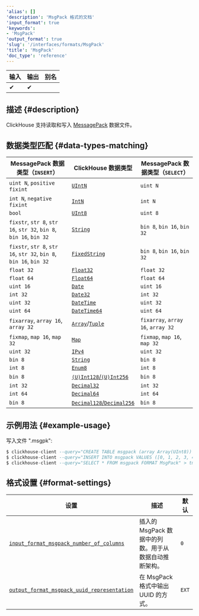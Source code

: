 ```yaml
---
'alias': []
'description': 'MsgPack 格式的文档'
'input_format': true
'keywords':
- 'MsgPack'
'output_format': true
'slug': '/interfaces/formats/MsgPack'
'title': 'MsgPack'
'doc_type': 'reference'
---
```


| 输入 | 输出 | 别名 |
|-------|--------|-------|
| ✔     | ✔      |       |

## 描述 {#description}

ClickHouse 支持读取和写入 [MessagePack](https://msgpack.org/) 数据文件。

## 数据类型匹配 {#data-types-matching}

| MessagePack 数据类型（`INSERT`）                                   | ClickHouse 数据类型                                                                                    | MessagePack 数据类型（`SELECT`） |
|--------------------------------------------------------------------|---------------------------------------------------------------------------------------------------------|----------------------------------|
| `uint N`, `positive fixint`                                        | [`UIntN`](/sql-reference/data-types/int-uint.md)                                                  | `uint N`                         |
| `int N`, `negative fixint`                                         | [`IntN`](/sql-reference/data-types/int-uint.md)                                                   | `int N`                          |
| `bool`                                                             | [`UInt8`](/sql-reference/data-types/int-uint.md)                                                  | `uint 8`                         |
| `fixstr`, `str 8`, `str 16`, `str 32`, `bin 8`, `bin 16`, `bin 32` | [`String`](/sql-reference/data-types/string.md)                                                   | `bin 8`, `bin 16`, `bin 32`      |
| `fixstr`, `str 8`, `str 16`, `str 32`, `bin 8`, `bin 16`, `bin 32` | [`FixedString`](/sql-reference/data-types/fixedstring.md)                                         | `bin 8`, `bin 16`, `bin 32`      |
| `float 32`                                                         | [`Float32`](/sql-reference/data-types/float.md)                                                   | `float 32`                       |
| `float 64`                                                         | [`Float64`](/sql-reference/data-types/float.md)                                                   | `float 64`                       |
| `uint 16`                                                          | [`Date`](/sql-reference/data-types/date.md)                                                       | `uint 16`                        |
| `int 32`                                                           | [`Date32`](/sql-reference/data-types/date32.md)                                                   | `int 32`                         |
| `uint 32`                                                          | [`DateTime`](/sql-reference/data-types/datetime.md)                                               | `uint 32`                        |
| `uint 64`                                                          | [`DateTime64`](/sql-reference/data-types/datetime.md)                                             | `uint 64`                        |
| `fixarray`, `array 16`, `array 32`                                 | [`Array`](/sql-reference/data-types/array.md)/[`Tuple`](/sql-reference/data-types/tuple.md) | `fixarray`, `array 16`, `array 32` |
| `fixmap`, `map 16`, `map 32`                                       | [`Map`](/sql-reference/data-types/map.md)                                                         | `fixmap`, `map 16`, `map 32`     |
| `uint 32`                                                          | [`IPv4`](/sql-reference/data-types/ipv4.md)                                                       | `uint 32`                        |
| `bin 8`                                                            | [`String`](/sql-reference/data-types/string.md)                                                   | `bin 8`                          |
| `int 8`                                                            | [`Enum8`](/sql-reference/data-types/enum.md)                                                      | `int 8`                          |
| `bin 8`                                                            | [`(U)Int128`/`(U)Int256`](/sql-reference/data-types/int-uint.md)                                    | `bin 8`                          |
| `int 32`                                                           | [`Decimal32`](/sql-reference/data-types/decimal.md)                                               | `int 32`                         |
| `int 64`                                                           | [`Decimal64`](/sql-reference/data-types/decimal.md)                                               | `int 64`                         |
| `bin 8`                                                            | [`Decimal128`/`Decimal256`](/sql-reference/data-types/decimal.md)                                   | `bin 8 `                         |

## 示例用法 {#example-usage}

写入文件 ".msgpk":

```sql
$ clickhouse-client --query="CREATE TABLE msgpack (array Array(UInt8)) ENGINE = Memory;"
$ clickhouse-client --query="INSERT INTO msgpack VALUES ([0, 1, 2, 3, 42, 253, 254, 255]), ([255, 254, 253, 42, 3, 2, 1, 0])";
$ clickhouse-client --query="SELECT * FROM msgpack FORMAT MsgPack" > tmp_msgpack.msgpk;
```

## 格式设置 {#format-settings}

| 设置                                                                                                                                    | 描述                                                                                    | 默认 |
|--------------------------------------------------------------------------------------------------------------------------------------------|------------------------------------------------------------------------------------------------|---------|
| [`input_format_msgpack_number_of_columns`](/operations/settings/settings-formats.md/#input_format_msgpack_number_of_columns)       | 插入的 MsgPack 数据中的列数。用于从数据自动推断架构。 | `0`     |
| [`output_format_msgpack_uuid_representation`](/operations/settings/settings-formats.md/#output_format_msgpack_uuid_representation) | 在 MsgPack 格式中输出 UUID 的方式。                                                  | `EXT`   |

